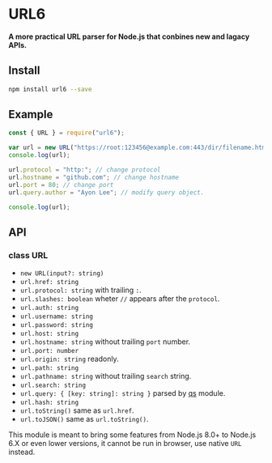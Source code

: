 # URL6

**A more practical URL parser for Node.js that conbines new and lagacy APIs.**

## Install

```sh
npm install url6 --save
```

## Example

```javascript
const { URL } = require("url6");

var url = new URL("https://root:123456@example.com:443/dir/filename.html?lang=en-US#id");
console.log(url);

url.protocol = "http:"; // change protocol
url.hostname = "github.com"; // change hostname
url.port = 80; // change port
url.query.author = "Ayon Lee"; // modify query object.

console.log(url);
```

## API

### class URL

- `new URL(input?: string)`
- `url.href: string`
- `url.protocol: string` with trailing `:`.
- `url.slashes: boolean` wheter `//` appears after the `protocol`.
- `url.auth: string`
- `url.username: string`
- `url.password: string`
- `url.host: string`
- `url.hostname: string` without trailing `port` number.
- `url.port: number`
- `url.origin: string` readonly.
- `url.path: string`
- `url.pathname: string` without trailing `search` string.
- `url.search: string`
- `url.query: { [key: string]: string }` parsed by 
    [qs](https://www.npmjs.com/package/qs) module.
- `url.hash: string`
- `url.toString()` same as `url.href`.
- `url.toJSON()` same as `url.toString()`.

This module is meant to bring some features from Node.js 8.0+ to Node.js 6.X 
or even lower versions, it cannot be run in browser, use native `URL` instead.